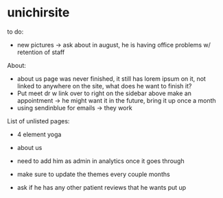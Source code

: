 # unichirsite

to do:
- new pictures -> ask about in august, he is having office problems w/ retention of staff

About:
- about us page was never finished, it still has lorem ipsum on it, not linked to anywhere on the site, what does he want to finish it?
- Put meet dr w link over to right on the sidebar above make an appointment -> he might want it in the future, bring it up once a month
- using sendinblue for emails -> they work

List of unlisted pages:
- 4 element yoga
- about us
- need to add him as admin in analytics once it goes through



- make sure to update the themes every couple months
- ask if he has any other patient reviews that he wants put up
